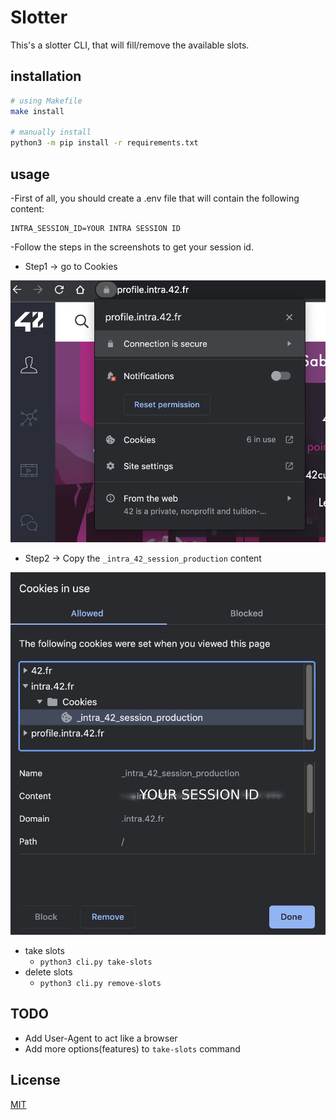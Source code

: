 # Slotter
This's a slotter CLI, that will fill/remove the available slots.

## installation

```bash
# using Makefile
make install

# manually install 
python3 -m pip install -r requirements.txt
```

## usage
-First of all, you should create a .env file that will contain the following content:
```
INTRA_SESSION_ID=YOUR INTRA SESSION ID
```
-Follow the steps in the screenshots to get your session id.
*   Step1 -> go to Cookies
<img src="./assets/step_1.png" alt="Step 1"/>

*   Step2 -> Copy the `_intra_42_session_production` content
<img src="./assets/step_2.png" alt="Step 2"/>


* take slots
  - `python3 cli.py take-slots`
* delete slots
  - `python3 cli.py remove-slots`

## TODO

- Add User-Agent to act like a browser
- Add more options(features) to `take-slots` command

## License
[MIT](./LICENSE.md)